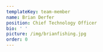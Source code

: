```yaml
---
templateKey: team-member
name: Brian Derfer
position: Chief Technology Officer
bio: ' '
picture: /img/brianfishing.jpg
order: 0
---
```


